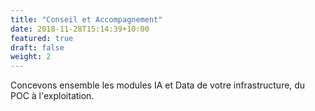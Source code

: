 ```yaml
---
title: "Conseil et Accompagnement"
date: 2018-11-28T15:14:39+10:00
featured: true
draft: false
weight: 2
---
```


Concevons ensemble les modules IA et Data de votre infrastructure, du POC à l'exploitation.

